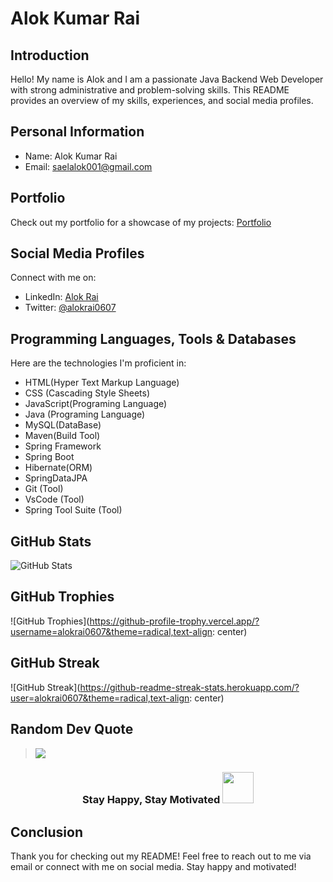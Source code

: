 # Alok Kumar Rai

## Introduction
Hello! My name is Alok and I am a passionate Java Backend Web Developer with strong administrative and problem-solving skills. This README provides an overview of my skills, experiences, and social media profiles.

## Personal Information
- Name: Alok Kumar Rai
- Email: saelalok001@gmail.com

## Portfolio
Check out my portfolio for a showcase of my projects: [Portfolio](https://alokrai0607.github.io/)

## Social Media Profiles
Connect with me on:

- LinkedIn: [Alok Rai](https://www.linkedin.com/in/alok-rai-004b35142/)
- Twitter: [@alokrai0607](https://twitter.com/@alokrai0607)


## Programming Languages, Tools & Databases
Here are the technologies I'm proficient in:

- HTML(Hyper Text Markup Language)
- CSS (Cascading Style Sheets)
- JavaScript(Programing Language)
- Java (Programing Language)
- MySQL(DataBase)
- Maven(Build Tool)
- Spring Framework
- Spring Boot
- Hibernate(ORM)
- SpringDataJPA
- Git  (Tool)
- VsCode (Tool)
- Spring Tool Suite (Tool)

## GitHub Stats
![GitHub Stats](https://github-readme-stats.vercel.app/api?username=alokrai0607&show_icons=true&theme=radical&count_private=true)

## GitHub Trophies
![GitHub Trophies](https://github-profile-trophy.vercel.app/?username=alokrai0607&theme=radical,text-align: center)

## GitHub Streak
![GitHub Streak](https://github-readme-streak-stats.herokuapp.com/?user=alokrai0607&theme=radical,text-align: center)

## Random Dev Quote
> ![](https://browserstack.wpenginepowered.com/wp-content/uploads/2022/07/Principles-of-Design-Thinking-700x390.png)




<h3 style="text-align: center;">Stay Happy, Stay Motivated  <img style="height: 50px;" src="https://i.pinimg.com/originals/69/52/88/69528895726f32fc384babcde61a535a.gif" alt=""></h3>


## Conclusion
Thank you for checking out my README! Feel free to reach out to me via email or connect with me on social media. Stay happy and motivated!
